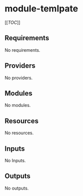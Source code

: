 # module-temlpate

[[_TOC_]]

## Requirements

No requirements.

## Providers

No providers.

## Modules

No modules.

## Resources

No resources.

## Inputs

No Inputs.

## Outputs

No outputs.
